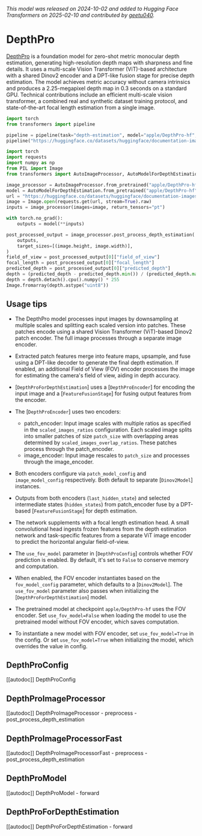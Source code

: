 <!--Copyright 2024 The HuggingFace Team. All rights reserved.

Licensed under the Apache License, Version 2.0 (the "License"); you may not use this file except in compliance with
the License. You may obtain a copy of the License at

http://www.apache.org/licenses/LICENSE-2.0

Unless required by applicable law or agreed to in writing, software distributed under the License is distributed on
an "AS IS" BASIS, WITHOUT WARRANTIES OR CONDITIONS OF ANY KIND, either express or implied. See the License for the
specific language governing permissions and limitations under the License.

⚠️ Note that this file is in Markdown but contain specific syntax for our doc-builder (similar to MDX) that may not be
rendered properly in your Markdown viewer.

-->
*This model was released on 2024-10-02 and added to Hugging Face Transformers on 2025-02-10 and contributed by [geetu040](https://github.com/geetu040).*

# DepthPro

[DepthPro](https://huggingface.co/papers/2410.02073) is a foundation model for zero-shot metric monocular depth estimation, generating high-resolution depth maps with sharpness and fine details. It uses a multi-scale Vision Transformer (ViT)-based architecture with a shared Dinov2 encoder and a DPT-like fusion stage for precise depth estimation. The model achieves metric accuracy without camera intrinsics and produces a 2.25-megapixel depth map in 0.3 seconds on a standard GPU. Technical contributions include an efficient multi-scale vision transformer, a combined real and synthetic dataset training protocol, and state-of-the-art focal length estimation from a single image.

<hfoptions id="usage">
<hfoption id="Pipeline">

```py
import torch
from transformers import pipeline

pipeline = pipeline(task="depth-estimation", model="apple/DepthPro-hf", dtype="auto")
pipeline("https://huggingface.co/datasets/huggingface/documentation-images/resolve/main/pipeline-cat-chonk.jpeg")
```

</hfoption>
<hfoption id="AutoModel">

```python
import torch
import requests
import numpy as np
from PIL import Image
from transformers import AutoImageProcessor, AutoModelForDepthEstimation

image_processor = AutoImageProcessor.from_pretrained("apple/DepthPro-hf")
model = AutoModelForDepthEstimation.from_pretrained("apple/DepthPro-hf", dtype="auto")
url = "https://huggingface.co/datasets/huggingface/documentation-images/resolve/main/pipeline-cat-chonk.jpeg"
image = Image.open(requests.get(url, stream=True).raw)
inputs = image_processor(images=image, return_tensors="pt")

with torch.no_grad():
    outputs = model(**inputs)

post_processed_output = image_processor.post_process_depth_estimation(
    outputs,
    target_sizes=[(image.height, image.width)],
)
field_of_view = post_processed_output[0]["field_of_view"]
focal_length = post_processed_output[0]["focal_length"]
predicted_depth = post_processed_output[0]["predicted_depth"]
depth = (predicted_depth - predicted_depth.min()) / (predicted_depth.max() - predicted_depth.min())
depth = depth.detach().cpu().numpy() * 255
Image.fromarray(depth.astype("uint8"))
```

</hfoption>
</hfoptions>

## Usage tips

- The DepthPro model processes input images by downsampling at multiple scales and splitting each scaled version into patches. These patches encode using a shared Vision Transformer (ViT)-based Dinov2 patch encoder. The full image processes through a separate image encoder.
- Extracted patch features merge into feature maps, upsample, and fuse using a DPT-like decoder to generate the final depth estimation. If enabled, an additional Field of View (FOV) encoder processes the image for estimating the camera's field of view, aiding in depth accuracy.
- [`DepthProForDepthEstimation`] uses a [`DepthProEncoder`] for encoding the input image and a [`FeatureFusionStage`] for fusing output features from the encoder.
- The [`DepthProEncoder`] uses two encoders:

    - patch_encoder: Input image scales with multiple ratios as specified in the `scaled_images_ratios` configuration. Each scaled image splits into smaller patches of size `patch_size` with overlapping areas determined by `scaled_images_overlap_ratios`. These patches process through the patch_encoder.
    - image_encoder: Input image rescales to `patch_size` and processes through the image_encoder.

- Both encoders configure via `patch_model_config` and `image_model_config` respectively. Both default to separate [`Dinov2Model`] instances.
- Outputs from both encoders (`last_hidden_state`) and selected intermediate states (`hidden_states`) from patch_encoder fuse by a DPT-based [`FeatureFusionStage`] for depth estimation.
- The network supplements with a focal length estimation head. A small convolutional head ingests frozen features from the depth estimation network and task-specific features from a separate ViT image encoder to predict the horizontal angular field-of-view.
- The `use_fov_model` parameter in [`DepthProConfig`] controls whether FOV prediction is enabled. By default, it's set to `False` to conserve memory and computation.
- When enabled, the FOV encoder instantiates based on the `fov_model_config` parameter, which defaults to a [`Dinov2Model`]. The `use_fov_model` parameter also passes when initializing the [`DepthProForDepthEstimation`] model.
- The pretrained model at checkpoint `apple/DepthPro-hf` uses the FOV encoder. Set `use_fov_model=False` when loading the model to use the pretrained model without FOV encoder, which saves computation.
- To instantiate a new model with FOV encoder, set `use_fov_model=True` in the config. Or set `use_fov_model=True` when initializing the model, which overrides the value in config.

## DepthProConfig

[[autodoc]] DepthProConfig

## DepthProImageProcessor

[[autodoc]] DepthProImageProcessor
    - preprocess
    - post_process_depth_estimation

## DepthProImageProcessorFast

[[autodoc]] DepthProImageProcessorFast
    - preprocess
    - post_process_depth_estimation

## DepthProModel

[[autodoc]] DepthProModel
    - forward

## DepthProForDepthEstimation

[[autodoc]] DepthProForDepthEstimation
    - forward

